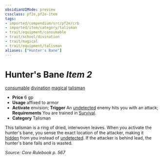 ```yaml
---
obsidianUIMode: preview
cssclass: pf2e,pf2e-item
tags:
- imported/compendium/src/pf2e/crb
- imported/item/category/talisman
- trait/equipment/consumable
- trait/school/divination
- trait/magical
- trait/equipment/talisman
aliases: ["Hunter's Bane"]
---
```

# Hunter's Bane *Item 2*  
[consumable](consumable.md)  [divination](divination.md)  [magical](magical.md)  [talisman](talisman.md)  

- **Price** 6 gp
- **Usage** affixed to armor
- **Activate** envision; **Trigger** An [undetected](conditions.md#Undetected) enemy hits you with an attack; **Requirements** You are trained in [Survival](../../skills.md#Survival).
- **Category** Talisman

This talisman is a ring of dried, interwoven leaves. When you activate the hunter's bane, you sense the exact location of the attacker, making it [hidden](conditions.md#Hidden) from you instead of [undetected](conditions.md#Undetected). If the attacker is behind lead, the hunter's bane fails and is wasted.

*Source: Core Rulebook p. 567*